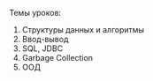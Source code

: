 Темы уроков:
1. Структуры данных и алгоритмы
2. Ввод-вывод
3. SQL, JDBC
4. Garbage Collection
5. ООД